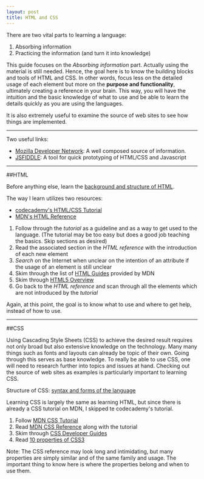 ```yaml
---
layout: post
title: HTML and CSS
---
```


There are two vital parts to learning a language:

1. Absorbing information
2. Practicing the information (and turn it into knowledge)

This guide focuses on the _Absorbing information_ part. Actually using the material is still needed. Hence, the goal here is to know the building blocks and tools of HTML and CSS. In other words, focus less on the detailed usage of each element but more on the __purpose and functionality__, ultimately creating a reference in your brain. This way, you will have the intuition and the basic knowledge of what to use and be able to learn the details quickly as you are using the languages.

It is also extremely useful to examine the source of web sites to see how things are implemented.

------

Two useful links:

* [Mozilla Developer Network](https://developer.mozilla.org): A well composed source of information.
* [JSFIDDLE](http://jsfiddle.net/): A tool for quick prototyping of HTML/CSS and Javascript

------

##HTML

Before anything else, learn the [background and structure of HTML](https://developer.mozilla.org/en-US/docs/Web/Guide/HTML/Introduction).

The way I learn utilizes two resources:

* [codecademy's HTML/CSS Tutorial](http://www.codecademy.com/tracks/web)
* [MDN's HTML Reference](https://developer.mozilla.org/en-US/docs/Web/HTML/Element)

1. Follow through the _tutorial_ as a guideline and as a way to get used to the language. (The tutorial may be too easy but does a good job teaching the basics. Skip sections as desired)
2. Read the associated section in the _HTML reference_ with the introduction of each new element
3. _Search_ on the Internet when unclear on the intention of an attribute if the usage of an element is still unclear
4. Skim through the list of [HTML Guides](https://developer.mozilla.org/en-US/docs/Web/Guide/HTML) provided by MDN
5. Skim through [HTML5 Overview](https://developer.mozilla.org/en-US/docs/Web/Guide/HTML/HTML5)
6. Go back to the _HTML reference_ and scan through all the elements which are not introduced by the _tutorial_

Again, at this point, the goal is to know what to use and where to get help, instead of how to use.

------

##CSS

Using Cascading Style Sheets (CSS) to achieve the desired result requires not only broad but also extensive knowledge on the technology. Many many things such as fonts and layouts can already be topic of their own. Going through this serves as base knowledge. To really be able to use CSS, one will need to research further into topics and issues at hand. Checking out the source of web sites as examples is particularly important to learning CSS.

Structure of CSS:
[syntax and forms of the language](https://developer.mozilla.org/en-US/docs/Web/CSS/Syntax)

Learning CSS is largely the same as learning HTML, but since there is already a CSS tutorial on MDN, I skipped te codecademy's tutorial.

1. Follow [MDN CSS Tutorial](https://developer.mozilla.org/en-US/docs/Web/Guide/CSS/Getting_started)
2. Read [MDN CSS Reference](https://developer.mozilla.org/en-US/docs/Web/CSS/Reference) along with the tutorial
3. Skim through [CSS Developer Guides](https://developer.mozilla.org/en-US/docs/Web/Guide/CSS)
4. Read [10 properties of CSS3](http://code.tutsplus.com/tutorials/10-css3-properties-you-need-to-be-familiar-with--net-16417)

Note: The CSS reference may look long and intimidating, but many properties are simply similar and of the same family and usage. The important thing to know here is where the properties belong and when to use them.